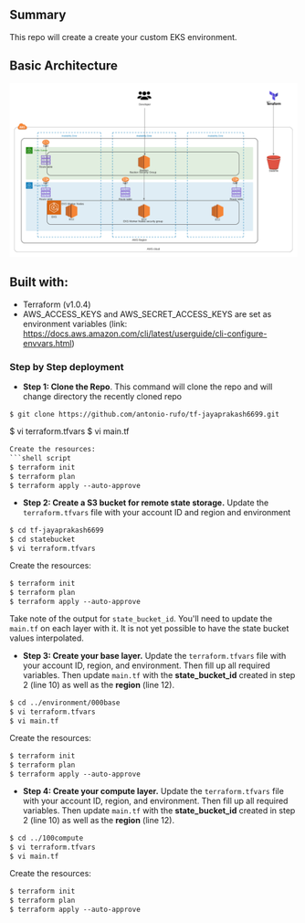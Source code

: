 ## Summary

This repo will create a create your custom EKS environment.

## Basic Architecture

![Design](.github/img/tf-jayaprakash6699.png)

## Built with:

* Terraform (v1.0.4)
* AWS_ACCESS_KEYS and AWS_SECRET_ACCESS_KEYS are set as environment variables (link: https://docs.aws.amazon.com/cli/latest/userguide/cli-configure-envvars.html)

### Step by Step deployment
* **Step 1: Clone the Repo**. This command will clone the repo and will change directory the recently cloned repo
```shell script
$ git clone https://github.com/antonio-rufo/tf-jayaprakash6699.git
```


$ vi terraform.tfvars
$ vi main.tf
```
Create the resources:
```shell script
$ terraform init
$ terraform plan
$ terraform apply --auto-approve
```

* **Step 2: Create a S3 bucket for remote state storage.** Update the `terraform.tfvars` file with your account ID and region and environment
```shell script
$ cd tf-jayaprakash6699
$ cd statebucket
$ vi terraform.tfvars
```
Create the resources:
```shell script
$ terraform init
$ terraform plan
$ terraform apply --auto-approve
```
Take note of the output for `state_bucket_id`. You'll need to update the `main.tf` on each layer with it. It is not yet possible to have the state bucket values interpolated.  


* **Step 3: Create your base layer.** Update the `terraform.tfvars` file with your account ID, region, and environment. Then fill up all required variables. Then update `main.tf` with the **state_bucket_id** created in step 2 (line 10) as well as the **region** (line 12).
```shell script
$ cd ../environment/000base
$ vi terraform.tfvars
$ vi main.tf
```
Create the resources:
```shell script
$ terraform init
$ terraform plan
$ terraform apply --auto-approve
```

* **Step 4: Create your compute layer.** Update the `terraform.tfvars` file with your account ID, region, and environment. Then fill up all required variables. Then update `main.tf` with the **state_bucket_id** created in step 2 (line 10) as well as the **region** (line 12).
```shell script
$ cd ../100compute
$ vi terraform.tfvars
$ vi main.tf
```
Create the resources:
```shell script
$ terraform init
$ terraform plan
$ terraform apply --auto-approve
```

